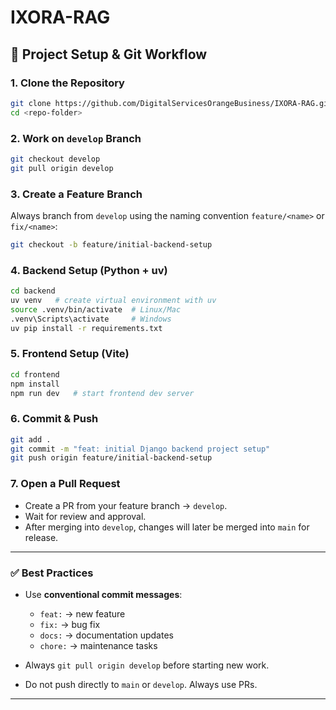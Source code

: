 # IXORA-RAG

## 🚀 Project Setup & Git Workflow

### 1. Clone the Repository

```bash
git clone https://github.com/DigitalServicesOrangeBusiness/IXORA-RAG.git
cd <repo-folder>
```

### 2. Work on `develop` Branch

```bash
git checkout develop
git pull origin develop
```

### 3. Create a Feature Branch

Always branch from `develop` using the naming convention `feature/<name>` or `fix/<name>`:

```bash
git checkout -b feature/initial-backend-setup
```

### 4. Backend Setup (Python + uv)

```bash
cd backend
uv venv   # create virtual environment with uv
source .venv/bin/activate  # Linux/Mac
.venv\Scripts\activate     # Windows
uv pip install -r requirements.txt
```

### 5. Frontend Setup (Vite)

```bash
cd frontend
npm install
npm run dev   # start frontend dev server
```

### 6. Commit & Push

```bash
git add .
git commit -m "feat: initial Django backend project setup"
git push origin feature/initial-backend-setup
```

### 7. Open a Pull Request

* Create a PR from your feature branch → `develop`.
* Wait for review and approval.
* After merging into `develop`, changes will later be merged into `main` for release.

---

### ✅ Best Practices

* Use **conventional commit messages**:

  * `feat:` → new feature
  * `fix:` → bug fix
  * `docs:` → documentation updates
  * `chore:` → maintenance tasks
* Always `git pull origin develop` before starting new work.
* Do not push directly to `main` or `develop`. Always use PRs.

---
